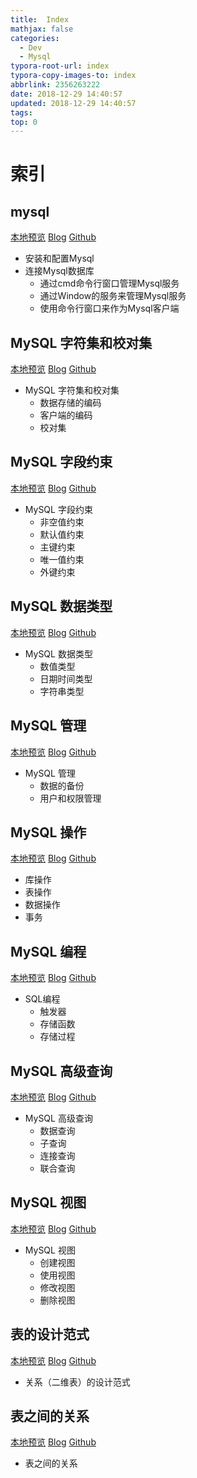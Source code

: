 ```yaml
---
title:  Index
mathjax: false
categories:
  - Dev
  - Mysql
typora-root-url: index
typora-copy-images-to: index
abbrlink: 2356263222
date: 2018-12-29 14:40:57
updated: 2018-12-29 14:40:57
tags:
top: 0
---
```



# 索引 
 
## mysql 
[本地预览](mysql.md)    [Blog](http://blog.kuma8866.top/posts/2501908538/)     [Github](https://github.com/KumaDocCenter/Mysql/blob/master/doc/md/mysql.md)

* 安装和配置Mysql
* 连接Mysql数据库
  * 通过cmd命令行窗口管理Mysql服务
  * 通过Window的服务来管理Mysql服务
  * 使用命令行窗口来作为Mysql客户端

 
 
## MySQL 字符集和校对集 
[本地预览](mysql_charset_collate.md)    [Blog](http://blog.kuma8866.top/posts/2831383651/)     [Github](https://github.com/KumaDocCenter/Mysql/blob/master/doc/md/mysql_charset_collate.md)

* MySQL 字符集和校对集
  * 数据存储的编码
  * 客户端的编码
  * 校对集

 
 
## MySQL 字段约束 
[本地预览](mysql_constraint.md)    [Blog](http://blog.kuma8866.top/posts/1492550196/)     [Github](https://github.com/KumaDocCenter/Mysql/blob/master/doc/md/mysql_constraint.md)


* MySQL 字段约束
  * 非空值约束
  * 默认值约束
  * 主键约束
  * 唯一值约束
  * 外键约束
 
 
 
## MySQL 数据类型 
[本地预览](mysql_datatype.md)    [Blog](http://blog.kuma8866.top/posts/3832727553/)     [Github](https://github.com/KumaDocCenter/Mysql/blob/master/doc/md/mysql_datatype.md)
 
* MySQL 数据类型
  * 数值类型
  * 日期时间类型
  * 字符串类型 


  
## MySQL 管理
[本地预览](mysql_manage.md)    [Blog](http://blog.kuma8866.top/posts/1044743360/)     [Github](https://github.com/KumaDocCenter/Mysql/blob/master/doc/md/mysql_manage.md)
 
* MySQL 管理
  * 数据的备份
  * 用户和权限管理
 
 
 
## MySQL 操作 
[本地预览](mysql_manipulation.md)    [Blog](http://blog.kuma8866.top/posts/4146397750/)     [Github](https://github.com/KumaDocCenter/Mysql/blob/master/doc/md/mysql_manipulation.md)
 
* 库操作
* 表操作
* 数据操作
* 事务
 
 
 
## MySQL 编程 
[本地预览](mysql_programme.md)    [Blog](http://blog.kuma8866.top/posts/3965222648/)     [Github](https://github.com/KumaDocCenter/Mysql/blob/master/doc/md/mysql_programme.md)
 
* SQL编程
  * 触发器
  * 存储函数
  * 存储过程
 
 
 
## MySQL 高级查询 
[本地预览](mysql_select.md)    [Blog](http://blog.kuma8866.top/posts/885461339/)     [Github](https://github.com/KumaDocCenter/Mysql/blob/master/doc/md/mysql_select.md)
 
* MySQL 高级查询
  * 数据查询
  * 子查询
  * 连接查询
  * 联合查询
 
 
 
## MySQL 视图 
[本地预览](mysql_view.md)    [Blog](http://blog.kuma8866.top/posts/932476632/)     [Github](https://github.com/KumaDocCenter/Mysql/blob/master/doc/md/mysql_view.md)
 
* MySQL 视图
  * 创建视图
  * 使用视图
  * 修改视图
  * 删除视图 
 
 
 
## 表的设计范式 
[本地预览](table_NormalFormat.md)    [Blog](http://blog.kuma8866.top/posts/2613340531/)     [Github](https://github.com/KumaDocCenter/Mysql/blob/master/doc/md/table_NormalFormat.md)
 
* 关系（二维表）的设计范式
 
 
 
## 表之间的关系 
[本地预览](table_relation.md)    [Blog](http://blog.kuma8866.top/posts/2063222971/)     [Github](https://github.com/KumaDocCenter/Mysql/blob/master/doc/md/table_relation.md)
 
* 表之间的关系
 
